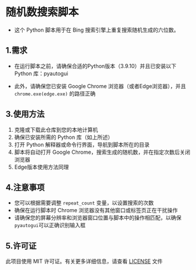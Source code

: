 
# 随机数搜索脚本

- 这个 Python 脚本用于在 Bing 搜索引擎上重复搜索随机生成的六位数。

## 1.需求

- 在运行脚本之前，请确保合适的Python版本（3.9.10）并且已安装以下 Python 库：pyautogui

- 此外，请确保您已安装 Google Chrome 浏览器（或者Edge浏览器），并且 `chrome.exe(edge.exe)` 的路径正确

## 3.使用方法

1. 克隆或下载此仓库到您的本地计算机
2. 确保已安装所需的 Python 库（如上所述）
3. 打开 Python 解释器或命令行界面，导航到脚本所在的目录
4. 脚本将自动打开 Google Chrome，搜索生成的随机数，并在指定次数后关闭浏览器
5. Edge版本使用方法同理

## 4.注意事项

- 您可以根据需要调整 `repeat_count` 变量，以设置搜索的次数
- 确保在运行脚本时 Chrome 浏览器没有其他窗口或标签页正在干扰操作
- 请确保您的屏幕分辨率和浏览器窗口位置与脚本中的操作相匹配，以确保 `pyautogui`可以正确识别输入框

## 5.许可证

此项目使用 MIT 许可证。有关更多详细信息，请查看 [LICENSE](LICENSE) 文件
